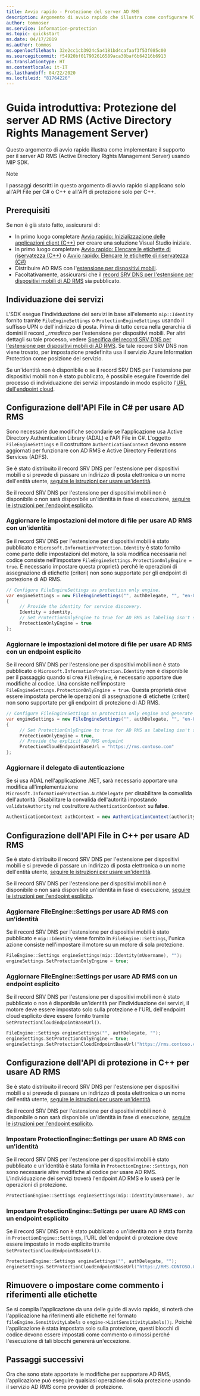 ```yaml
---
title: Avvio rapido - Protezione del server AD RMS
description: Argomento di avvio rapido che illustra come configurare MIP SDK per usare il server AD RMS (Active Directory Rights Management Server)
author: tommoser
ms.service: information-protection
ms.topic: quickstart
ms.date: 04/17/2019
ms.author: tommos
ms.openlocfilehash: 32e2cc1cb3924c5a4181bd4cafaaf3f53f085c00
ms.sourcegitcommit: f54920bf017902616589aca30baf6b64216b6913
ms.translationtype: HT
ms.contentlocale: it-IT
ms.lasthandoff: 04/22/2020
ms.locfileid: "81764226"
---
```

# <a name="quickstart-active-directory-rights-management-server-ad-rms-protection"></a>Guida introduttiva: Protezione del server AD RMS (Active Directory Rights Management Server)

Questo argomento di avvio rapido illustra come implementare il supporto per il server AD RMS (Active Directory Rights Management Server) usando MIP SDK.

> [!NOTE]
> I passaggi descritti in questo argomento di avvio rapido si applicano solo all'API File per C# o C++ e all'API di protezione solo per C++.

## <a name="prerequisites"></a>Prerequisiti

Se non è già stato fatto, assicurarsi di:

- In primo luogo completare [Avvio rapido: Inizializzazione delle applicazioni client (C++)](quick-app-initialization-cpp.md) per creare una soluzione Visual Studio iniziale.
- In primo luogo completare [Avvio rapido: Elencare le etichette di riservatezza (C++)](quick-file-list-labels-cpp.md) o [Avvio rapido: Elencare le etichette di riservatezza (C#)](quick-file-list-labels-csharp.md)
- Distribuire AD RMS con l'[estensione per dispositivi mobili](https://docs.microsoft.com/previous-versions/windows/it-pro/windows-server-2012-R2-and-2012/dn673574(v=ws.11)).
- Facoltativamente, assicurarsi che il [record SRV DNS per l'estensione per dispositivi mobili di AD RMS](https://docs.microsoft.com/previous-versions/windows/it-pro/windows-server-2012-r2-and-2012/dn673574(v%3dws.11)#specifying-the-dns-srv-records-for-the-ad-rms-mobile-device-extension) sia pubblicato.

## <a name="service-discovery"></a>Individuazione dei servizi

L'SDK esegue l'individuazione dei servizi in base all'elemento `mip::Identity` fornito tramite `FileEngineSettings` o `ProtectionEngineSettings` usando il suffisso UPN o dell'indirizzo di posta. Prima di tutto cerca nella gerarchia di domini il record *_rmsdisco* per l'estensione per dispositivi mobili. Per altri dettagli su tale processo, vedere [Specifica del record SRV DNS per l'estensione per dispositivi mobili di AD RMS](https://docs.microsoft.com/previous-versions/windows/it-pro/windows-server-2012-r2-and-2012/dn673574(v%3dws.11)#specifying-the-dns-srv-records-for-the-ad-rms-mobile-device-extension). Se tale record SRV DNS non viene trovato, per impostazione predefinita usa il servizio Azure Information Protection come posizione del servizio.

Se un'identità non è disponibile o se il record SRV DNS per l'estensione per dispositivi mobili non è stato pubblicato, è possibile eseguire l'override del processo di individuazione dei servizi impostando in modo esplicito l'[URL dell'endpoint cloud](https://docs.microsoft.com/information-protection/develop/reference/class_mip_fileengine_settings#setpolicycloudendpointbaseurl-function).

## <a name="configuring-file-api-in-c-to-use-ad-rms"></a>Configurazione dell'API File in C# per usare AD RMS

Sono necessarie due modifiche secondarie se l'applicazione usa Active Directory Authentication Library (ADAL) e l'API File in C#. L'oggetto `FileEngineSettings` e il costruttore `AuthenticationContext` devono essere aggiornati per funzionare con AD RMS e Active Directory Federations Services (ADFS).

Se è stato distribuito il record SRV DNS per l'estensione per dispositivi mobili e si prevede di passare un indirizzo di posta elettronica o un nome dell'entità utente, [seguire le istruzioni per usare un'identità](#update-the-file-engine-settings-to-use-ad-rms-with-an-identity).

Se il record SRV DNS per l'estensione per dispositivi mobili non è disponibile o non sarà disponibile un'identità in fase di esecuzione, [seguire le istruzioni per l'endpoint esplicito](#update-the-file-engine-settings-to-use-ad-rms-with-an-explicit-endpoint).

### <a name="update-the-file-engine-settings-to-use-ad-rms-with-an-identity"></a>Aggiornare le impostazioni del motore di file per usare AD RMS con un'identità

Se il record SRV DNS per l'estensione per dispositivi mobili è stato pubblicato e `Microsoft.InformationProtection.Identity` è stato fornito come parte delle impostazioni del motore, la sola modifica necessaria nel codice consiste nell'impostare `FileEngineSettings.ProtectionOnlyEngine = true`. È necessario impostare questa proprietà perché le operazioni di assegnazione di etichette (criteri) non sono supportate per gli endpoint di protezione di AD RMS.

```csharp
// Configure FileEngineSettings as protection only engine.
var engineSettings = new FileEngineSettings("", authDelegate, "", "en-US")
{
     // Provide the identity for service discovery.
     Identity = identity,
     // Set ProtectionOnlyEngine to true for AD RMS as labeling isn't supported
     ProtectionOnlyEngine = true
};
```

### <a name="update-the-file-engine-settings-to-use-ad-rms-with-an-explicit-endpoint"></a>Aggiornare le impostazioni del motore di file per usare AD RMS con un endpoint esplicito

Se il record SRV DNS per l'estensione per dispositivi mobili non è stato pubblicato o `Microsoft.InformationProtection.Identity` non è disponibile per il passaggio quando si crea `FileEngine`, è necessario apportare due modifiche al codice. Una consiste nell'impostare `FileEngineSettings.ProtectionOnlyEngine = true`. Questa proprietà deve essere impostata perché le operazioni di assegnazione di etichette (criteri) non sono supportate per gli endpoint di protezione di AD RMS.

```csharp
// Configure FileEngineSettings as protection only engine and generate a unique engine id.
var engineSettings = new FileEngineSettings("", authDelegate, "", "en-US")
{
     // Set ProtectionOnlyEngine to true for AD RMS as labeling isn't supported
     ProtectionOnlyEngine = true,
     // Provide the explicit AD RMS endpoint
     ProtectionCloudEndpointBaseUrl = "https://rms.contoso.com"
};
```

### <a name="update-the-authentication-delegate"></a>Aggiornare il delegato di autenticazione

Se si usa ADAL nell'applicazione .NET, sarà necessario apportare una modifica all'implementazione `Microsoft.InformationProtection.AuthDelegate` per disabilitare la convalida dell'autorità. Disabilitare la convalida dell'autorità impostando `validateAuthority` nel costruttore `AuthenticationContext` su **false**.

   ```csharp
   AuthenticationContext authContext = new AuthenticationContext(authority, false, tokenCache);
   ```

## <a name="configuring-file-api-in-c-to-use-ad-rms"></a>Configurazione dell'API File in C++ per usare AD RMS

Se è stato distribuito il record SRV DNS per l'estensione per dispositivi mobili e si prevede di passare un indirizzo di posta elettronica o un nome dell'entità utente, [seguire le istruzioni per usare un'identità](#update-the-fileenginesettings-to-use-ad-rms-with-an-identity).

Se il record SRV DNS per l'estensione per dispositivi mobili non è disponibile o non sarà disponibile un'identità in fase di esecuzione, [seguire le istruzioni per l'endpoint esplicito](#update-the-fileenginesettings-to-use-ad-rms-with-an-explicit-endpoint).

### <a name="update-the-fileenginesettings-to-use-ad-rms-with-an-identity"></a>Aggiornare FileEngine::Settings per usare AD RMS con un'identità

Se il record SRV DNS per l'estensione per dispositivi mobili è stato pubblicato e `mip::Identity` viene fornito in `FileEngine::Settings`, l'unica azione consiste nell'impostare il motore su un motore di sola protezione.

```cpp
FileEngine::Settings engineSettings(mip::Identity(mUsername), "");
engineSettings.SetProtectionOnlyEngine = true;
```

### <a name="update-the-fileenginesettings-to-use-ad-rms-with-an-explicit-endpoint"></a>Aggiornare FileEngine::Settings per usare AD RMS con un endpoint esplicito

Se il record SRV DNS per l'estensione per dispositivi mobili non è stato pubblicato o non è disponibile un'identità per l'individuazione dei servizi, il motore deve essere impostato solo sulla protezione e l'URL dell'endpoint cloud esplicito deve essere fornito tramite `SetProtectionCloudEndpointBaseUrl()`.

```cpp
FileEngine::Settings engineSettings("", authDelegate, "");
engineSettings.SetProtectionOnlyEngine = true;
engineSettings.SetProtectionCloudEndpointBaseUrl("https://rms.contoso.com");
```

## <a name="configuring-protection-api-in-c-to-use-ad-rms"></a>Configurazione dell'API di protezione in C++ per usare AD RMS

Se è stato distribuito il record SRV DNS per l'estensione per dispositivi mobili e si prevede di passare un indirizzo di posta elettronica o un nome dell'entità utente, [seguire le istruzioni per usare un'identità](#set-the-protectionenginesettings-to-use-ad-rms-with-an-identity).

Se il record SRV DNS per l'estensione per dispositivi mobili non è disponibile o non sarà disponibile un'identità in fase di esecuzione, [seguire le istruzioni per l'endpoint esplicito](#set-the-protectionenginesettings-to-use-ad-rms-with-an-explicit-endpoint).

### <a name="set-the-protectionenginesettings-to-use-ad-rms-with-an-identity"></a>Impostare ProtectionEngine::Settings per usare AD RMS con un'identità

Se il record SRV DNS per l'estensione per dispositivi mobili è stato pubblicato e un'identità è stata fornita in `ProtectionEngine::Settings`, non sono necessarie altre modifiche al codice per usare AD RMS. L'individuazione dei servizi troverà l'endpoint AD RMS e lo userà per le operazioni di protezione.

```cpp
ProtectionEngine::Settings engineSettings(mip::Identity(mUsername), authDelegate, "");
```

### <a name="set-the-protectionenginesettings-to-use-ad-rms-with-an-explicit-endpoint"></a>Impostare ProtectionEngine::Settings per usare AD RMS con un endpoint esplicito

Se il record SRV DNS non è stato pubblicato o un'identità non è stata fornita in `ProtectionEngine::Settings`, l'URL dell'endpoint di protezione deve essere impostato in modo esplicito tramite `SetProtectionCloudEndpointBaseUrl()`.

```cpp
ProtectionEngine::Settings engineSettings("", authDelegate, "");
engineSettings.SetProtectionCloudEndpointBaseUrl("https://RMS.CONTOSO.COM");
```

## <a name="remove-or-comment-label-references"></a>Rimuovere o impostare come commento i riferimenti alle etichette

Se si compila l'applicazione da una delle guide di avvio rapido, si noterà che l'applicazione ha riferimenti alle etichette nel formato `fileEngine.SensitivityLabels` o `engine->ListSensitivityLabels();`. Poiché l'applicazione è stata impostata solo sulla protezione, questi blocchi di codice devono essere impostati come commento o rimossi perché l'esecuzione di tali blocchi genererà un'eccezione.

## <a name="next-steps"></a>Passaggi successivi

Ora che sono state apportate le modifiche per supportare AD RMS, l'applicazione può eseguire qualsiasi operazione di sola protezione usando il servizio AD RMS come provider di protezione.
